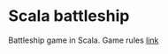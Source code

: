# Scala battleship

Battleship game in Scala. Game rules [link](https://www.thesprucecrafts.com/the-basic-rules-of-battleship-411069)

